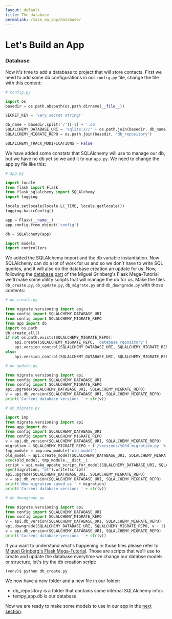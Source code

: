 ```yaml
---
layout: default
title: The database
permalink: /make_an_app/database/
---
```


# Let's Build an App

### Database

Now it's time to add a database to project that will store contacts. First we need to add some db configurations in our `config.py` file, change the file with this content:

```python
# config.py

import os
basedir = os.path.abspath(os.path.dirname(__file__))

SECRET_KEY = 'very secret string!'

db_name = basedir.split('/')[-1] + '.db'
SQLALCHEMY_DATABASE_URI = 'sqlite:///' + os.path.join(basedir, db_name)
SQLALCHEMY_MIGRATE_REPO = os.path.join(basedir, 'db_repository')

SQLALCHEMY_TRACK_MODIFICATIONS = False
```


We have added some constats that SQLAlchemy will use to manage our db, but we have no db yet so we add it to our `app.py`. We need to change the app.py file like this:

```python
# app.py

import locale
from flask import Flask
from flask_sqlalchemy import SQLAlchemy
import logging

locale.setlocale(locale.LC_TIME, locale.getlocale())
logging.basicConfig()

app = Flask(__name__)
app.config.from_object('config')

db = SQLAlchemy(app)

import models
import controllers
```

We added the SQLAlchemy import and the db variable instantiation. Now SQLAlchemy can do a lot of work for us and so we don't have to write SQL queries, and it will also do the database creation an update for us.
Now, following the [database part](https://blog.miguelgrinberg.com/post/the-flask-mega-tutorial-part-iv-database) of the Miguel Grinberg's Flask Mega-Tutorial we'll make some utility scripts that will manage the db for us.
Make the files `db_create.py`, `db_update.py`, `db_migrate.py` and  `db_downgrade.py` with those contents:

```python
# db_create.py

from migrate.versioning import api
from config import SQLALCHEMY_DATABASE_URI
from config import SQLALCHEMY_MIGRATE_REPO
from app import db
import os.path
db.create_all()
if not os.path.exists(SQLALCHEMY_MIGRATE_REPO):
    api.create(SQLALCHEMY_MIGRATE_REPO, 'database repository')
    api.version_control(SQLALCHEMY_DATABASE_URI, SQLALCHEMY_MIGRATE_REPO)
else:
    api.version_control(SQLALCHEMY_DATABASE_URI, SQLALCHEMY_MIGRATE_REPO, api.version(SQLALCHEMY_MIGRATE_REPO))

```

```python
# db_update.py

from migrate.versioning import api
from config import SQLALCHEMY_DATABASE_URI
from config import SQLALCHEMY_MIGRATE_REPO
api.upgrade(SQLALCHEMY_DATABASE_URI, SQLALCHEMY_MIGRATE_REPO)
v = api.db_version(SQLALCHEMY_DATABASE_URI, SQLALCHEMY_MIGRATE_REPO)
print('Current database version: ' + str(v))

```

```python
# db_migrate.py

import imp
from migrate.versioning import api
from app import db
from config import SQLALCHEMY_DATABASE_URI
from config import SQLALCHEMY_MIGRATE_REPO
v = api.db_version(SQLALCHEMY_DATABASE_URI, SQLALCHEMY_MIGRATE_REPO)
migration = SQLALCHEMY_MIGRATE_REPO + ('/versions/%03d_migration.py' % (v+1))
tmp_module = imp.new_module('old_model')
old_model = api.create_model(SQLALCHEMY_DATABASE_URI, SQLALCHEMY_MIGRATE_REPO)
exec(old_model, tmp_module.__dict__)
script = api.make_update_script_for_model(SQLALCHEMY_DATABASE_URI, SQLALCHEMY_MIGRATE_REPO, tmp_module.meta, db.metadata)
open(migration, "wt").write(script)
api.upgrade(SQLALCHEMY_DATABASE_URI, SQLALCHEMY_MIGRATE_REPO)
v = api.db_version(SQLALCHEMY_DATABASE_URI, SQLALCHEMY_MIGRATE_REPO)
print('New migration saved as ' + migration)
print('Current database version: ' + str(v))
```

```python
# db_downgrade.py

from migrate.versioning import api
from config import SQLALCHEMY_DATABASE_URI
from config import SQLALCHEMY_MIGRATE_REPO
v = api.db_version(SQLALCHEMY_DATABASE_URI, SQLALCHEMY_MIGRATE_REPO)
api.downgrade(SQLALCHEMY_DATABASE_URI, SQLALCHEMY_MIGRATE_REPO, v - 1)
v = api.db_version(SQLALCHEMY_DATABASE_URI, SQLALCHEMY_MIGRATE_REPO)
print('Current database version: ' + str(v))
```

If you want to understand what's happening in those files please refer to [Miguel Grinberg's Flask Mega-Tutorial](https://blog.miguelgrinberg.com/post/the-flask-mega-tutorial-part-iv-database). Those are scripts that we'll use to create and update the database everytime we change our databse models or structure, let's try the db creation script:

```shell
(venv)$ python db_create.py
```

We now have a new folder and a new file in our folder:
 * db_repository is a folder that contains some internal SQLAlchemy infos
 * tempy_app.db is our database


Now we are ready to make some models to use in our app in the [next section](../models/).
